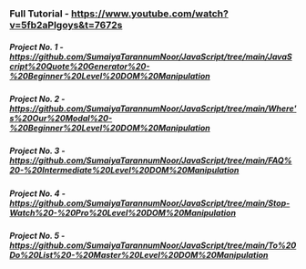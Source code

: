 ### Full Tutorial - https://www.youtube.com/watch?v=5fb2aPlgoys&t=7672s

##### Project No. 1 - https://github.com/SumaiyaTarannumNoor/JavaScript/tree/main/JavaScript%20Quote%20Generator%20-%20Beginner%20Level%20DOM%20Manipulation

##### Project No. 2 - https://github.com/SumaiyaTarannumNoor/JavaScript/tree/main/Where's%20Our%20Modal%20-%20Beginner%20Level%20DOM%20Manipulation

##### Project No. 3 - https://github.com/SumaiyaTarannumNoor/JavaScript/tree/main/FAQ%20-%20Intermediate%20Level%20DOM%20Manipulation

##### Project No. 4 - https://github.com/SumaiyaTarannumNoor/JavaScript/tree/main/Stop-Watch%20-%20Pro%20Level%20DOM%20Manipulation

##### Project No. 5 - https://github.com/SumaiyaTarannumNoor/JavaScript/tree/main/To%20Do%20List%20-%20Master%20Level%20DOM%20Manipulation
